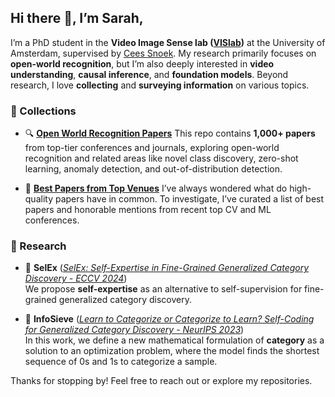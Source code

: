 ## Hi there 👋, I’m Sarah, 
I’m a PhD student in the **Video Image Sense lab ([VISlab](https://ivi.fnwi.uva.nl/vislab/))** at the University of Amsterdam, supervised by [Cees Snoek](https://www.ceessnoek.info/). My research primarily focuses on **open-world recognition**, but I’m also deeply interested in **video understanding**, **causal inference**, and **foundation models**. Beyond research, I love **collecting** and **surveying information** on various topics.


### 📑 Collections

- 🔍 **[Open World Recognition Papers](https://github.com/SarahRastegar/Open-World-Papers)** This repo contains **1,000+ papers** from top-tier conferences and journals, exploring open-world recognition and related areas like novel class discovery, zero-shot learning, anomaly detection, and out-of-distribution detection.

- 🏅 **[Best Papers from Top Venues](https://github.com/SarahRastegar/Best-Papers-Top-Venues)** I’ve always wondered what do high-quality papers have in common. To investigate, I’ve curated a list of best papers and honorable mentions from recent top CV and ML conferences. 


### 🔬 Research

- 📄 **SelEx** (*[SelEx: Self-Expertise in Fine-Grained Generalized Category Discovery - ECCV 2024](https://github.com/SarahRastegar/SelEx)*)  
We propose **self-expertise** as an alternative to self-supervision for fine-grained generalized category discovery.

- 📄 **InfoSieve** (*[Learn to Categorize or Categorize to Learn? Self-Coding for Generalized Category Discovery - NeurIPS 2023](https://github.com/SarahRastegar/InfoSieve)*)  
In this work, we define a new mathematical formulation of **category** as a solution to an optimization problem, where the model finds the shortest sequence of 0s and 1s to categorize a sample.

Thanks for stopping by! Feel free to reach out or explore my repositories.

<!--
**SarahRastegar/SarahRastegar** is a ✨ _special_ ✨ repository because its `README.md` (this file) appears on your GitHub profile.

Here are some ideas to get you started:

- 🔭 I’m currently working on ...
- 🌱 I’m currently learning ...
- 👯 I’m looking to collaborate on ...
- 🤔 I’m looking for help with ...
- 💬 Ask me about ...
- 📫 How to reach me: ...
- 😄 Pronouns: ...
- ⚡ Fun fact: ...
-->
